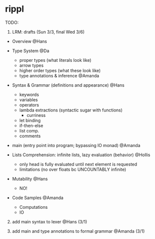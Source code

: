# rippl


TODO:

1) LRM: drafts (Sun 3/3, final Wed 3/6)
  - Overview @Hans
  
  - Type System @Da
    - proper types (what literals look like)
    - arrow types
    - higher order types (what these look like)
    - type annotations & inference @Amanda
    
  - Syntax & Grammar (definitions and appearance) @Hans
    - keywords
    - variables
    - operators
    - lambda extractions (syntactic sugar with functions)
      - curriness
    - let binding
    - if-then-else
    - list comp.
    - comments
    
  - main (entry point into program; bypassing IO monad) @Amanda
  
  - Lists Comprehension: infinite lists, lazy evaluation (behavior) @Hollis
     - only head is fully evaluated until next element is requested
     - limitations (no over floats bc UNCOUNTABLY infinite)
     
  - Mutability @Hans
     - NO!

  - Code Samples @Amanda
      - Computations
      - IO


2) add main syntax to lexer @Hans (3/1)

3) add main and type annotations to formal grammar @Amanda (3/1)

